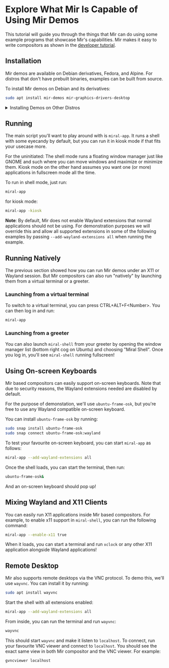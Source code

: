 # Explore What Mir Is Capable of Using Mir Demos
This tutorial will guide you through the things that Mir can do using some example programs that showcase Mir's capabilities. Mir makes it easy to write compositors as shown in the [developer tutorial](make-your-own-compositor).


## Installation
Mir demos are available on Debian derivatives, Fedora, and Alpine. For distros
that don't have prebuilt binaries, examples can be built from source.

To install Mir demos on Debian and its derivatives:

```sh
sudo apt install mir-demos mir-graphics-drivers-desktop
```

<details>
<summary> Installing Demos on Other Distros </summary>

Installing Mir demos on Fedora 
```sh
sudo dnf install mir-demos
```

 Installing Mir demos on Alpine 
```sh
sudo apk add mir-demos mir
```
</details>


## Running
The main script you'll want to play around with is `miral-app`. It runs a shell
with some eyecandy by default, but you can run it in kiosk mode if that fits
your usecase more.

For the uninitiated: The shell mode runs a floating window manager just like
GNOME and such where you can move windows and maximize or minimize them. Kiosk
mode on the other hand assumes you want one (or more) applications in
fullscreen mode all the time.

To run in shell mode, just run:
```sh
miral-app
```

for kiosk mode:
```sh
miral-app -kiosk
```

**Note**: By default, Mir does not enable Wayland extensions that normal
applications should not be using. For demonstration purposes we will override
this and allow all supported extensions in some of the following examples by
passing `--add-wayland-extensions all` when running the example.

## Running Natively
The previous section showed how you can run Mir demos under an X11 or Wayland
session. But Mir compositors can also run "natively" by launching them from a
virtual terminal or a greeter.

### Launching from a virtual terminal
To switch to a virtual terminal, you can press CTRL+ALT+F\<Number\>. You can then
log in and run:
```sh 
miral-app
```

### Launching from a greeter
You can also launch `miral-shell` from your greeter by opening the window
manager list (bottom right cog on Ubuntu) and choosing "Miral Shell". Once you
log in, you'll see `miral-shell` running fullscreen!

## Using On-screen Keyboards
Mir based compositors can easily support on-screen keyboards. Note that due to
security reasons, the Wayland extensions needed are disabled by default.

For the purpose of demonstation, we'll use `ubuntu-frame-osk`, but you're free
to use any Wayland compatible on-screen keyboard.

You can install `ubuntu-frame-osk` by running:
```sh
sudo snap install ubuntu-frame-osk
sudo snap connect ubuntu-frame-osk:wayland
```

To test your favourite on-screen keyboard, you can start `miral-app` as
follows:
```sh
miral-app --add-wayland-extensions all
```

Once the shell loads, you can start the terminal, then run:
```sh
ubuntu-frame-osk&
```
And an on-screen keyboard should pop up!


## Mixing Wayland and X11 Clients
You can easily run X11 applications inside Mir based compositors. For example,
to enable x11 support in `miral-shell`, you can run the following command:

```sh
miral-app --enable-x11 true
```

When it loads, you can start a terminal and run `xclock` or any other X11
application alongside Wayland applications!

## Remote Desktop
Mir also supports remote desktops via the VNC protocol. To demo this, we'll use
`wayvnc`. You can install it by running:
```sh
sudo apt install wayvnc
```

Start the shell with all extensions enabled:
```sh
miral-app --add-wayland-extensions all
```

From inside, you can run the terminal and run `wayvnc`:
```sh
wayvnc
```

This should start `wayvnc` and make it listen to `localhost`. To connect, run
your favourite VNC viewer and connect to `localhost`. You should see the exact
same view in both Mir compositor and the VNC viewer. For example:
```sh
gvncviewer localhost
```
